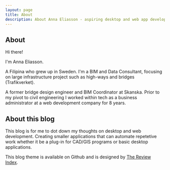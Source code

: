 ```yaml
---
layout: page
title: About
description: About Anna Eliasson - aspiring desktop and web app developer.
---
```



## About

Hi there!

I'm Anna Eliasson. 

A Filipina who grew up in Sweden. I'm a BIM and Data Consultant, focusing on large infrastructure project such as high-ways and bridges (Trafikverket). 

A former bridge design engineer and BIM Coordinator at Skanska. Prior to my pivot to civil engineering I worked within tech as a business administrator at a web development company for 8 years.

## About this blog
This blog is for me to dot down my thoughts on desktop and web development. Creating smaller applications that can automate repetetive work whether it be a plug-in for CAD/GIS programs or basic desktop applications.

This blog theme is available on Github and is designed by [The Review Index](https://thereviewindex.com).

&nbsp;

